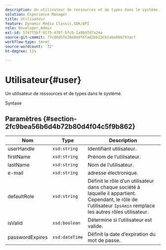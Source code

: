 ```yaml
---
description: Un utilisateur de ressources et de types dans le système.
solution: Experience Manager
title: Utilisateur
feature: Dynamic Media Classic,SDK/API
role: Developer,Admin
exl-id: 5747f5bf-0175-4707-bfcb-1a9b97d7a24a
source-git-commit: 77c88d5fe20e048f6fad2bb23cb1abe090793acf
workflow-type: tm+mt
source-wordcount: '72'
ht-degree: 11%

---
```


# Utilisateur{#user}

Un utilisateur de ressources et de types dans le système.

Syntaxe

## Paramètres {#section-2fc9bea56b6d4b72b80d4f04c5f9b862}

| Nom | Type | Description |
|---|---|---|
| userHandle | `xsd:string` | Identifiant utilisateur. |
| firstName | `xsd:string` | Prénom de l’utilisateur. |
| lastName | `xsd:string` | Nom de l’utilisateur. |
| e-mail | `xsd:string` | adresse électronique. |
| defaultRole | `xsd:string` | Définit le rôle d’un utilisateur dans chaque société à laquelle il appartient. Cependant, le rôle de l’utilisateur `IpsAmin` remplace les autres rôles utilisateur. |
| isValid | `xsd:boolean` | Détermine si l’utilisateur est valide. |
| passwordExpires | `xsd:dateTime` | Définit la date d’expiration du mot de passe. |
